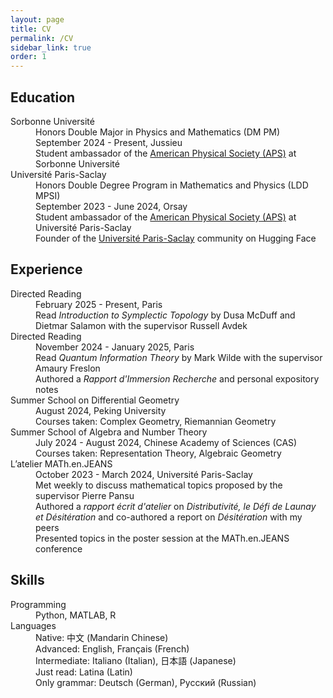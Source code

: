 ```yaml
---
layout: page
title: CV
permalink: /CV
sidebar_link: true
order: 1
---
```


## Education
<dl>
  <dt>Sorbonne Université</dt>
  <dd>Honors Double Major in Physics and Mathematics (DM PM)<br> September 2024 - Present, Jussieu</dd>
  <dd>Student ambassador of the <a href="https://www.aps.org/">American Physical Society (APS)</a> at Sorbonne Université</dd>

  <dt>Université Paris-Saclay</dt>
  <dd>Honors Double Degree Program in Mathematics and Physics (LDD MPSI)<br> September 2023 - June 2024, Orsay</dd>
  <dd>Student ambassador of the <a href="https://www.aps.org/">American Physical Society (APS)</a> at Université Paris-Saclay<br> Founder of the <a href="https://huggingface.co/Universite-Paris-Saclay">Université Paris-Saclay</a> community on Hugging Face</dd>
</dl>

## Experience
<dl>
  <dt>Directed Reading</dt>
  <dd>February 2025 - Present, Paris</dd>
  <dd>Read <em>Introduction to Symplectic Topology</em> by Dusa McDuff and Dietmar Salamon with the supervisor Russell Avdek</dd>

  <dt>Directed Reading</dt>
  <dd>November 2024 - January 2025, Paris</dd>
  <dd>Read <em>Quantum Information Theory</em> by Mark Wilde with the supervisor Amaury Freslon<br> Authored a <em>Rapport d'Immersion Recherche</em> and personal expository notes</dd>

  <dt>Summer School on Differential Geometry</dt>
  <dd>August 2024, Peking University</dd>
  <dd>Courses taken: Complex Geometry, Riemannian Geometry</dd>

  <dt>Summer School of Algebra and Number Theory</dt>
  <dd>July 2024 - August 2024, Chinese Academy of Sciences (CAS)</dd>
  <dd>Courses taken: Representation Theory, Algebraic Geometry</dd>

  <dt>L’atelier MATh.en.JEANS</dt>
  <dd>October 2023 - March 2024, Université Paris-Saclay</dd>
  <dd>Met weekly to discuss mathematical topics proposed by the supervisor Pierre Pansu<br> Authored a <em>rapport écrit d'atelier</em> on <em>Distributivité, le Défi de Launay et Désitération</em> and co-authored a report on <em>Désitération</em> with my peers<br> Presented topics in the poster session at the MATh.en.JEANS conference</dd>
</dl>

## Skills
<dl>
  <dt>Programming</dt>
  <dd>Python, MATLAB, R</dd>
  <dt>Languages</dt>
  <dd>Native: 中文 (Mandarin Chinese)</dd>
  <dd>Advanced: English, Français (French)</dd>
  <dd>Intermediate: Italiano (Italian), 日本語 (Japanese)</dd>
  <dd>Just read: Latina (Latin)</dd>
  <dd>Only grammar: Deutsch (German), Русский (Russian)</dd>
</dl>
